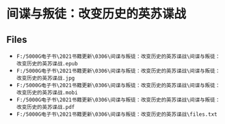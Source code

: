 # 间谍与叛徒：改变历史的英苏谍战

## Files

- `F:/5000G电子书\2021书籍更新\0306\间谍与叛徒：改变历史的英苏谍战\间谍与叛徒：改变历史的英苏谍战.epub`
- `F:/5000G电子书\2021书籍更新\0306\间谍与叛徒：改变历史的英苏谍战\间谍与叛徒：改变历史的英苏谍战.jpg`
- `F:/5000G电子书\2021书籍更新\0306\间谍与叛徒：改变历史的英苏谍战\间谍与叛徒：改变历史的英苏谍战.mobi`
- `F:/5000G电子书\2021书籍更新\0306\间谍与叛徒：改变历史的英苏谍战\间谍与叛徒：改变历史的英苏谍战.pdf`
- `F:/5000G电子书\2021书籍更新\0306\间谍与叛徒：改变历史的英苏谍战\files.txt`
